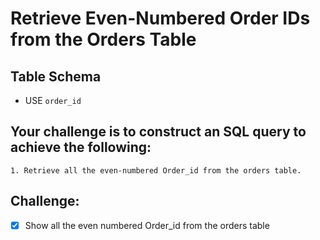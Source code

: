# Retrieve Even-Numbered Order IDs from the Orders Table

## Table Schema
- USE `order_id`

## Your challenge is to construct an SQL query to achieve the following:

    1. Retrieve all the even-numbered Order_id from the orders table.

## Challenge:

- [x] Show all the even numbered Order_id from the orders table